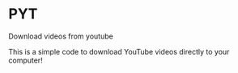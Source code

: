 # PYT
Download videos from youtube

This is a simple code to download YouTube videos directly to your computer!
